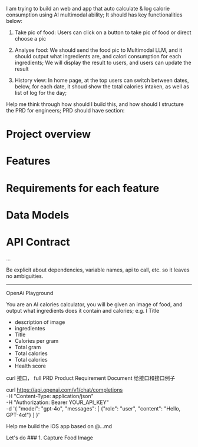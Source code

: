I am trying to build an web and app that auto calculate & log calorie consumption using Al multimodal ability; It should has key functionalities below: 

1. Take pic of food: Users can click on a button to take pic of food or direct choose a pic 

2. Analyse food: We should send the food pic to Multimodal LLM, and it should output what ingredients are, and calori consumption for each ingredients; We will display the result to users, and users can update the result 

3. History view: In home page, at the top users can switch between dates, below, for each date, it shoud show the total calories intaken, as well as list of log for the day;

Help me think through how should I build this, and how should I structure the PRD for engineers; PRD should have section:

# Project overview

# Features

# Requirements for each feature

# Data Models

# API Contract

...

Be explicit about dependencies, variable names, api to call, etc. so it leaves no ambiguities.



------------
OpenAi Playground


You are an Al calories calculator, you will be given an image of food, and output what ingredients does it contain and calories;
e.g.
I Title
- description of image
- ingredientes
- Title
- Calories per gram
- Total gram
- Total calories
- Total calories
- Health score



curl 接口， full PRD  Product Requirement Document
给接口和接口例子

curl https://api.openai.com/v1/chat/completions \
  -H "Content-Type: application/json" \
  -H "Authorization: Bearer YOUR_API_KEY" \
  -d '{
    "model": "gpt-4o",
    "messages": [
      {"role": "user", "content": "Hello, GPT-4o!"}
    ]
  }'



Help me build the iOS app based on @...md

Let's do ### 1. Capture Food Image
